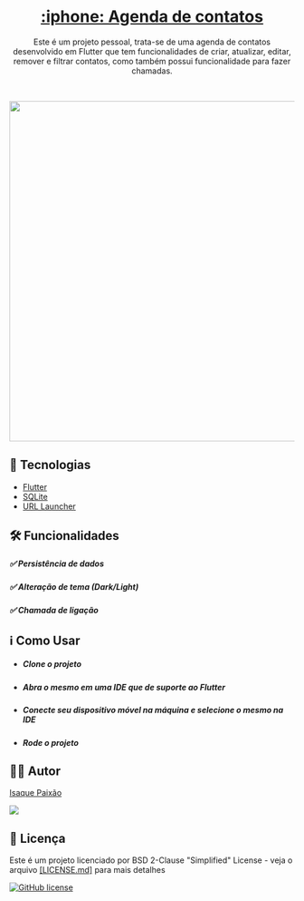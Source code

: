 <h1 align="center"><u> :iphone: Agenda de contatos </u></h1>

<p align="center"> Este é um projeto pessoal, trata-se de uma agenda de contatos desenvolvido em Flutter que tem funcionalidades de criar, atualizar, editar, remover e filtrar contatos, como também possui funcionalidade para fazer chamadas. </p>

<br>
<p align="center">
  <img src="agenda/lib/gif/projeto.gif" height="600">
</p>

## :rocket: Tecnologias

<ul>
  <li><a href="https://flutter.dev/">Flutter</a></li>
  <li><a href="https://pub.dev/packages/sqflite">SQLite</a></li>
  <li><a href="https://pub.dev/packages/url_launcher">URL Launcher</a></li>
</ul>

## :hammer_and_wrench: Funcionalidades

##### :white_check_mark: Persistência de dados
##### :white_check_mark: Alteração de tema (Dark/Light)
##### :white_check_mark: Chamada de ligação


## :information_source: Como Usar
<ul>
  <li><h5>Clone o projeto</h5></li>
  <li><h5>Abra o mesmo em uma IDE que de suporte ao Flutter</h5></li>
  <li><h5>Conecte seu dispositivo móvel na máquina e selecione o mesmo na IDE</h5></li>
  <li><h5>Rode o projeto</h5></li>
</ul>

## :frowning_man: Autor
<a href="https://www.linkedin.com/in/isaque-paixao/">Isaque Paixão</a>
<p>
<img src="https://img.shields.io/badge/Linkedin-Isaque%20Paix%C3%A3o-0000CD" href="https://www.linkedin.com/in/isaque-paixao/">
</p>

## :memo: Licença
<p>Este é um projeto licenciado por BSD 2-Clause "Simplified" License - veja o arquivo <a href="https://github.com/Ispx/Agenda-de-contatos/blob/master/LICENSE">[LICENSE.md]</a> para mais detalhes</p>
<a href="https://github.com/Ispx/Agenda-de-contatos/blob/master/LICENSE"><img alt="GitHub license" src="https://img.shields.io/github/license/Ispx/Agenda-de-contatos?color=0000CD"></a>
